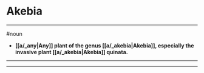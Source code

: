 # Akebia
---
#noun
- **[[a/_any|Any]] plant of the genus [[a/_akebia|Akebia]], especially the invasive plant [[a/_akebia|Akebia]] quinata.**
---
---
